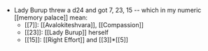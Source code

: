 - Lady Burup threw a d24 and got 7, 23, 15 -- which in my numeric [[memory palace]] mean:
  - [[7]]: [[Avalokiteshvara]], [[Compassion]]
  - [[23]]: [[Lady Burup]] herself
  - [[15]]: [[Right Effort]] and [[3]]*[[5]]
